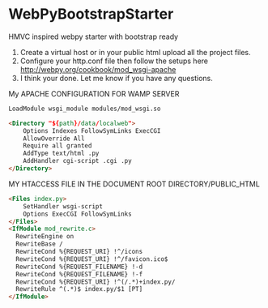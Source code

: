 WebPyBootstrapStarter
=====================

HMVC inspired webpy starter with bootstrap ready

1. Create a virtual host or in your public html upload all the project files.
2. Configure your http.conf file then follow the setups here http://webpy.org/cookbook/mod_wsgi-apache
3. I think your done. Let me know if you have any questions.

My APACHE CONFIGURATION FOR WAMP SERVER

`````html
LoadModule wsgi_module modules/mod_wsgi.so

<Directory "${path}/data/localweb">
    Options Indexes FollowSymLinks ExecCGI
    AllowOverride All
    Require all granted
    AddType text/html .py
    AddHandler cgi-script .cgi .py
</Directory>

``````
MY HTACCESS FILE IN THE DOCUMENT ROOT DIRECTORY/PUBLIC_HTML

`````html
<Files index.py>
    SetHandler wsgi-script
    Options ExecCGI FollowSymLinks
</Files>
<IfModule mod_rewrite.c>
  RewriteEngine on
  RewriteBase /
  RewriteCond %{REQUEST_URI} !^/icons
  RewriteCond %{REQUEST_URI} !^/favicon.ico$
  RewriteCond %{REQUEST_FILENAME} !-d
  RewriteCond %{REQUEST_FILENAME} !-f
  RewriteCond %{REQUEST_URI} !^(/.*)+index.py/
  RewriteRule ^(.*)$ index.py/$1 [PT]
</IfModule>

`````
